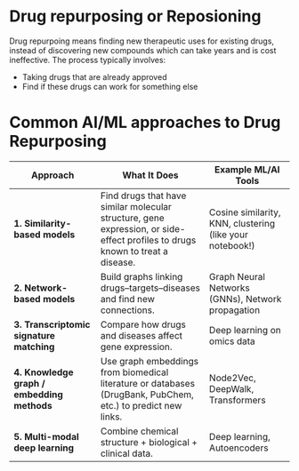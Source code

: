 # Drug repurposing or Reposioning 

Drug repurpoing means finding new therapeutic uses for existing drugs,
instead of discovering new compounds which can take years and is cost ineffective.
The process typically involves:
- Taking drugs that are already approved
- Find if these drugs can work for something else

# Common AI/ML approaches to Drug Repurposing

  | Approach                                   | What It Does                                                                                                                  | Example ML/AI Tools                                      |
| ------------------------------------------ | ----------------------------------------------------------------------------------------------------------------------------- | -------------------------------------------------------- |
| **1. Similarity-based models**             | Find drugs that have similar molecular structure, gene expression, or side-effect profiles to drugs known to treat a disease. | Cosine similarity, KNN, clustering (like your notebook!) |
| **2. Network-based models**                | Build graphs linking drugs–targets–diseases and find new connections.                                                         | Graph Neural Networks (GNNs), Network propagation        |
| **3. Transcriptomic signature matching**   | Compare how drugs and diseases affect gene expression.                                                                        | Deep learning on omics data                              |
| **4. Knowledge graph / embedding methods** | Use graph embeddings from biomedical literature or databases (DrugBank, PubChem, etc.) to predict new links.                  | Node2Vec, DeepWalk, Transformers                         |
| **5. Multi-modal deep learning**           | Combine chemical structure + biological + clinical data.                                                                      | Deep learning, Autoencoders                              |
